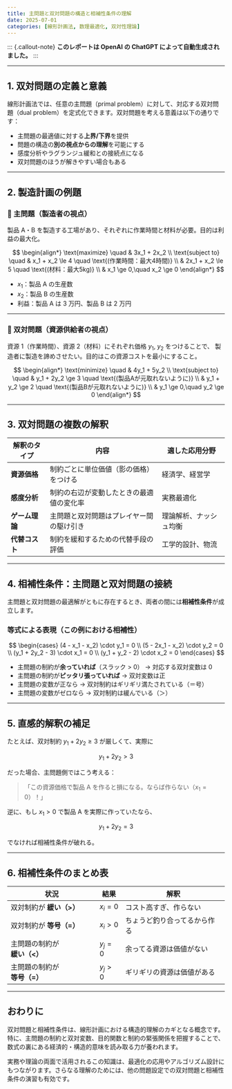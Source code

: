 ```yaml
---
title: 主問題と双対問題の構造と相補性条件の理解
date: 2025-07-01
categories: [線形計画法, 数理最適化, 双対性理論]
---
```


::: {.callout-note}
**このレポートは OpenAI の ChatGPT によって自動生成されました。**
:::

---

## 1. 双対問題の定義と意義

線形計画法では、任意の主問題（primal problem）に対して、対応する双対問題（dual problem）を定式化できます。双対問題を考える意義は以下の通りです：

- 主問題の最適値に対する**上界/下界**を提供
- 問題の構造の**別の視点からの理解**を可能にする
- 感度分析やラグランジュ緩和との接続点になる
- 双対問題のほうが解きやすい場合もある

---

## 2. 製造計画の例題

### 📘 主問題（製造者の視点）

製品 A・B を製造する工場があり、それぞれに作業時間と材料が必要。目的は利益の最大化。

$$
\begin{align*}
\text{maximize} \quad & 3x_1 + 2x_2 \\
\text{subject to} \quad
& x_1 + x_2 \le 4 \quad \text{(作業時間：最大4時間)} \\
& 2x_1 + x_2 \le 5 \quad \text{(材料：最大5kg)} \\
& x_1 \ge 0,\quad x_2 \ge 0
\end{align*}
$$

- $x_1$：製品 A の生産数
- $x_2$：製品 B の生産数
- 利益：製品 A は 3 万円、製品 B は 2 万円

---

### 📗 双対問題（資源供給者の視点）

資源 1（作業時間）、資源 2（材料）にそれぞれ価格 $y_1$, $y_2$ をつけることで、
製造者に製造を諦めさせたい。目的はこの資源コストを最小にすること。

$$
\begin{align*}
\text{minimize} \quad & 4y_1 + 5y_2 \\
\text{subject to} \quad
& y_1 + 2y_2 \ge 3 \quad \text{(製品Aが元取れないように)} \\
& y_1 + y_2 \ge 2 \quad \text{(製品Bが元取れないように)} \\
& y_1 \ge 0,\quad y_2 \ge 0
\end{align*}
$$

---

## 3. 双対問題の複数の解釈

| 解釈のタイプ   | 内容                                     | 適した応用分野         |
| -------------- | ---------------------------------------- | ---------------------- |
| **資源価格**   | 制約ごとに単位価値（影の価格）をつける   | 経済学、経営学         |
| **感度分析**   | 制約の右辺が変動したときの最適値の変化率 | 実務最適化             |
| **ゲーム理論** | 主問題と双対問題はプレイヤー間の駆け引き | 理論解析、ナッシュ均衡 |
| **代替コスト** | 制約を緩和するための代替手段の評価       | 工学的設計、物流       |

---

## 4. 相補性条件：主問題と双対問題の接続

主問題と双対問題の最適解がともに存在するとき、両者の間には**相補性条件**が成立します。

### 等式による表現（この例における相補性）

$$
\begin{cases}
(4 - x_1 - x_2) \cdot y_1 = 0 \\
(5 - 2x_1 - x_2) \cdot y_2 = 0 \\
(y_1 + 2y_2 - 3) \cdot x_1 = 0 \\
(y_1 + y_2 - 2) \cdot x_2 = 0
\end{cases}
$$

- 主問題の制約が**余っていれば**（スラック > 0） → 対応する双対変数は 0
- 主問題の制約が**ピッタリ張っていれば** → 双対変数は正
- 主問題の変数が正なら → 双対制約はギリギリ満たされている（＝号）
- 主問題の変数がゼロなら → 双対制約は緩んでいる（＞）

---

## 5. 直感的解釈の補足

たとえば、双対制約 $y_1 + 2y_2 \ge 3$ が厳しくて、実際に

$$
y_1 + 2y_2 > 3
$$

だった場合、主問題側ではこう考える：

> 「この資源価格で製品 A を作ると損になる。ならば作らない（$x_1 = 0$）！」

逆に、もし $x_1 > 0$ で製品 A を実際に作っていたなら、

$$
y_1 + 2y_2 = 3
$$

でなければ相補性条件が破れる。

---

## 6. 相補性条件のまとめ表

| 状況                         | 結果      | 解釈                         |
| ---------------------------- | --------- | ---------------------------- |
| 双対制約が **緩い（>）**     | $x_i = 0$ | コスト高すぎ、作らない       |
| 双対制約が **等号（=）**     | $x_i > 0$ | ちょうど釣り合ってるから作る |
| 主問題の制約が **緩い（<）** | $y_j = 0$ | 余ってる資源は価値がない     |
| 主問題の制約が **等号（=）** | $y_j > 0$ | ギリギリの資源は価値がある   |

---

## おわりに

双対問題と相補性条件は、線形計画における構造的理解のカギとなる概念です。特に、主問題の制約と双対変数、目的関数と制約の緊張関係を把握することで、数式の裏にある経済的・構造的意味を読み取る力が養われます。

実務や理論の両面で活用されるこの知識は、最適化の応用やアルゴリズム設計にもつながります。さらなる理解のためには、他の問題設定での双対問題と相補性条件の演習も有効です。
